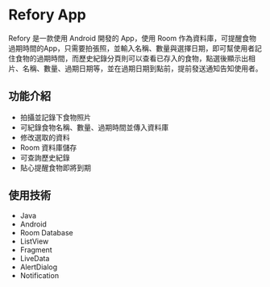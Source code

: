 # Refory App

Refory 是一款使用 Android 開發的 App，使用 Room 作為資料庫，可提醒食物過期時間的App，只需要拍張照，並輸入名稱、數量與選擇日期，即可幫使用者記住食物的過期時間，而歷史紀錄分頁則可以查看已存入的食物，點選後顯示出相片、名稱、數量、過期日期等，並在過期日期到點前，提前發送通知告知使用者。

## 功能介紹

- 拍攝並記錄下食物照片
- 可紀錄食物名稱、數量、過期時間並傳入資料庫
- 修改選取的資料
- Room 資料庫儲存
- 可查詢歷史紀錄
- 貼心提醒食物即將到期

## 使用技術

- Java
- Android
- Room Database
- ListView
- Fragment
- LiveData
- AlertDialog
- Notification

